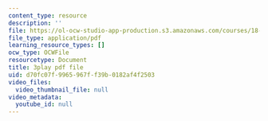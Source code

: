 ```yaml
---
content_type: resource
description: ''
file: https://ol-ocw-studio-app-production.s3.amazonaws.com/courses/18-086-mathematical-methods-for-engineers-ii-spring-2006/d70fc07f9965967ff39b0182af4f2503_NpTzMWTYbM8.pdf
file_type: application/pdf
learning_resource_types: []
ocw_type: OCWFile
resourcetype: Document
title: 3play pdf file
uid: d70fc07f-9965-967f-f39b-0182af4f2503
video_files:
  video_thumbnail_file: null
video_metadata:
  youtube_id: null
---
```


